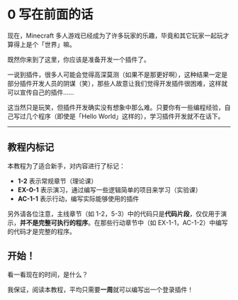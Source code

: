 # 0 写在前面的话

现在，Minecraft 多人游戏已经成为了许多玩家的乐趣，毕竟和其它玩家一起玩才算得上是个「世界」嘛。

既然你来到了这里，你应该是准备开发一个插件了。

一说到插件，很多人可能会觉得高深莫测（如果不是那更好啊），这种结果一定是部分插件开发人员的阴谋（笑），那些人故意让我们觉得开发插件很困难，这样就可以宣传自己的插件……

这当然只是玩笑，但插件开发确实没有想象中那么难。只要你有一些编程经验，自己写过几个程序（即使是「Hello World」这样的），学习插件开发就不在话下。

---

## 教程内标记

本教程为了适合新手，对内容进行了标记：

- **1-2** 表示常规章节（理论课）
- **EX-0-1** 表示演习，通过编写一些逻辑简单的项目来学习（实验课）
- **AC-1-1** 表示行动，编写实际能够使用的插件

另外请各位注意，主线章节（如 1-2，5-3）中的代码只是**代码片段**，仅仅用于演示，**并不是完整可执行的程序**。在那些行动章节中（如 EX-1-1，AC-1-2）中编写的代码才是完整的程序。

## 开始！

看一看现在的时间，是什么？

我保证，阅读本教程，平均只需要**一周**就可以编写出一个登录插件！